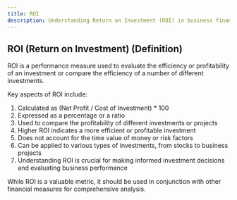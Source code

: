 ```yaml
---
title: ROI
description: Understanding Return on Investment (ROI) in business finance
---
```

## ROI (Return on Investment) (Definition)
ROI is a performance measure used to evaluate the efficiency or profitability of an investment or compare the efficiency of a number of different investments.

Key aspects of ROI include:
1. Calculated as (Net Profit / Cost of Investment) * 100
2. Expressed as a percentage or a ratio
3. Used to compare the profitability of different investments or projects
4. Higher ROI indicates a more efficient or profitable investment
5. Does not account for the time value of money or risk factors
6. Can be applied to various types of investments, from stocks to business projects
7. Understanding ROI is crucial for making informed investment decisions and evaluating business performance

While ROI is a valuable metric, it should be used in conjunction with other financial measures for comprehensive analysis.